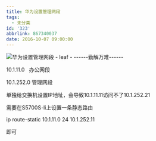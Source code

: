 ```yaml
---
title: 华为设置管理网段
tags:
  - 未分类
id: '323'
abbrlink: 867340037
date: 2016-10-07 09:00:00
---
```


![华为设置管理网段 - leaf - ------勤解万难------](http://img1.ph.126.net/gCjkxtw8xugDoXI-VWT8yw==/6631549351794629980.png "华为设置管理网段 - leaf - ------勤解万难------")

10.1.11.0   办公网段

10.1.252.0 管理网段

单独给交换机设置IP地址，会导致10.1.11.11访问不了10.1.252.21

需要在S5700S-li上设置一条静态路由

  

ip route-static 10.1.11.0 24 10.1.252.11

  

即可